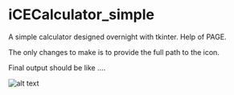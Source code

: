 # iCECalculator_simple
A simple calculator designed overnight with tkinter. Help of PAGE.

The only changes to make is to provide the full path to the icon.

Final output should be like ....

![alt text](https://github.com/icetee4eva/iCECalculator_simple/blob/master/icecalc.ico)

